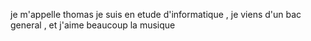 je m'appelle thomas je suis en etude d'informatique , je viens d'un bac general , et j'aime beaucoup la musique 